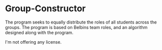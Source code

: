 # Group-Constructor
The program seeks to equally distribute the roles of all students across the groups. The program is based on Belbins team roles, and an algorithm designed along with the program.

I'm not offering any license.
